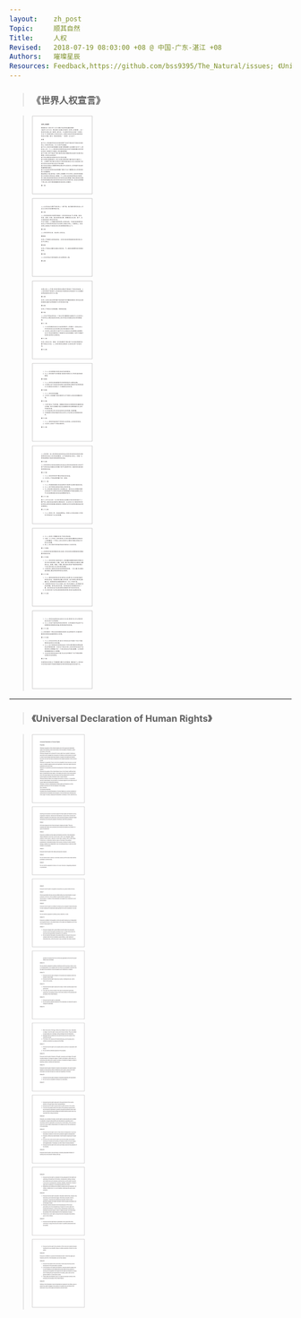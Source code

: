 ```yaml
---
layout:    zh_post
Topic:     顺其自然
Title:     人权
Revised:   2018-07-19 08:03:00 +08 @ 中国-广东-湛江 +08
Authors:   璀璨星辰
Resources: Feedback,https://github.com/bss9395/The_Natural/issues; 《Universal_Declaration_of_Human_Rights》,resources/Universal_Declaration_of_Human_Rights.pdf; 《世界人权宣言》,resources/《世界人权宣言》.pdf;
---
```


> ### 《世界人权宣言》

> ![width:210mm;](figures/《世界人权宣言》.svg)

--------------------------------------------------------------------------------

> ### 《Universal Declaration of Human Rights》

> ![width:210mm;](figures/Universal_Declaration_of_Human_Rights.svg)


